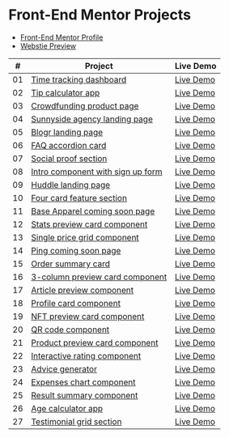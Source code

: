 # Front-End Mentor Projects

- [Front-End Mentor Profile](https://www.frontendmentor.io/profile/DimitriTsikaridze)
- [Webstie Preview](https://dimitritsikaridze.github.io/Frontend-Mentor-Projects/)

|  #  | Project                                                                                                                                                    | Live Demo                                                                                                                                        |
| :-: | ---------------------------------------------------------------------------------------------------------------------------------------------------------- | ------------------------------------------------------------------------------------------------------------------------------------------------ |
| 01  | [Time tracking dashboard](https://github.com/DimitriTsikaridze/Frontend-Mentor-Projects/tree/main/time-tracking-dashboard-main)                            | [Live Demo](https://dimitritsikaridze.github.io/Frontend-Mentor-Projects/time-tracking-dashboard-main/public/index.html)                         |
| 02  | [Tip calculator app](https://github.com/DimitriTsikaridze/Frontend-Mentor-Projects/tree/main/tip-calculator-app-main)                                      | [Live Demo](https://dimitritsikaridze.github.io/Frontend-Mentor-Projects/tip-calculator-app-main/public/index.html)                              |
| 03  | [Crowdfunding product page](https://github.com/DimitriTsikaridze/Frontend-Mentor-Projects/tree/main/crowdfunding-product-page-main)                        | [Live Demo](https://dimitritsikaridze.github.io/Frontend-Mentor-Projects/crowdfunding-product-page-main/public/index.html)                       |
| 04  | [Sunnyside agency landing page](https://github.com/DimitriTsikaridze/Frontend-Mentor-Projects/tree/main/sunnyside-agency-landing-page-main)                | [Live Demo](https://dimitritsikaridze.github.io/Frontend-Mentor-Projects/sunnyside-agency-landing-page-main/public/index.html)                   |
| 05  | [Blogr landing page](https://github.com/DimitriTsikaridze/Frontend-Mentor-Projects/tree/main/blogr-landing-page-main)                                      | [Live Demo](https://dimitritsikaridze.github.io/Frontend-Mentor-Projects/blogr-landing-page-main/public/index.html)                              |
| 06  | [FAQ accordion card](https://github.com/DimitriTsikaridze/Frontend-Mentor-Projects/tree/main/faq-accordion-card-main)                                      | [Live Demo](https://dimitritsikaridze.github.io/Frontend-Mentor-Projects/faq-accordion-card-main/index.html)                                     |
| 07  | [Social proof section](https://github.com/DimitriTsikaridze/Frontend-Mentor-Projects/tree/main/social-proof-section-master)                                | [Live Demo](https://dimitritsikaridze.github.io/Frontend-Mentor-Projects/social-proof-section-master/index.html)                                 |
| 08  | [Intro component with sign up form](https://github.com/DimitriTsikaridze/Frontend-Mentor-Projects/tree/main/intro-component-with-signup-form-master)       | [Live Demo](https://dimitritsikaridze.github.io/Frontend-Mentor-Projects/intro-component-with-signup-form-master/index.html)                     |
| 09  | [Huddle landing page](https://github.com/DimitriTsikaridze/Frontend-Mentor-Projects/tree/main/huddle-landing-page-with-single-introductory-section-master) | [Live Demo](https://dimitritsikaridze.github.io/Frontend-Mentor-Projects/huddle-landing-page-with-single-introductory-section-master/index.html) |
| 10  | [Four card feature section](https://github.com/DimitriTsikaridze/Frontend-Mentor-Projects/tree/main/four-card-feature-section-master)                      | [Live Demo](https://dimitritsikaridze.github.io/Frontend-Mentor-Projects/four-card-feature-section-master/index.html)                            |
| 11  | [Base Apparel coming soon page](https://github.com/DimitriTsikaridze/Frontend-Mentor-Projects/tree/main/base-apparel-coming-soon-master)                   | [Live Demo](https://dimitritsikaridze.github.io/Frontend-Mentor-Projects/base-apparel-coming-soon-master/index.html)                             |
| 12  | [Stats preview card component](https://github.com/DimitriTsikaridze/Frontend-Mentor-Projects/tree/main/stats-preview-card-component-main)                  | [Live Demo](https://dimitritsikaridze.github.io/Frontend-Mentor-Projects/stats-preview-card-component-main/index.html)                           |
| 13  | [Single price grid component](https://github.com/DimitriTsikaridze/Frontend-Mentor-Projects/tree/main/single-price-grid-component-master)                  | [Live Demo](https://dimitritsikaridze.github.io/Frontend-Mentor-Projects/single-price-grid-component-master/index.html)                          |
| 14  | [Ping coming soon page](https://github.com/DimitriTsikaridze/Frontend-Mentor-Projects/tree/main/ping-coming-soon-page-master)                              | [Live Demo](https://dimitritsikaridze.github.io/Frontend-Mentor-Projects/ping-coming-soon-page-master/index.html)                                |
| 15  | [Order summary card](https://github.com/DimitriTsikaridze/Frontend-Mentor-Projects/tree/main/order-summary-component-main)                                 | [Live Demo](https://dimitritsikaridze.github.io/Frontend-Mentor-Projects/order-summary-component-main/index.html)                                |
| 16  | [3-column preview card component](https://github.com/DimitriTsikaridze/Frontend-Mentor-Projects/tree/main/3-column-preview-card-component-main)            | [Live Demo](https://dimitritsikaridze.github.io/Frontend-Mentor-Projects/3-column-preview-card-component-main/index.html)                        |
| 17  | [Article preview component](https://github.com/DimitriTsikaridze/Frontend-Mentor-Projects/tree/main/article-preview-component-master)                      | [Live Demo](https://dimitritsikaridze.github.io/Frontend-Mentor-Projects/article-preview-component-master/index.html)                            |
| 18  | [Profile card component](https://github.com/DimitriTsikaridze/Frontend-Mentor-Projects/tree/main/profile-card-component-main)                              | [Live Demo](https://dimitritsikaridze.github.io/Frontend-Mentor-Projects/profile-card-component-main/index.html)                                 |
| 19  | [NFT preview card component](https://github.com/DimitriTsikaridze/Frontend-Mentor-Projects/tree/main/nft-preview-card-component-main)                      | [Live Demo](https://dimitritsikaridze.github.io/Frontend-Mentor-Projects/nft-preview-card-component-main/index.html)                             |
| 20  | [QR code component](https://github.com/DimitriTsikaridze/Frontend-Mentor-Projects/tree/main/qr-code-component-main)                                        | [Live Demo](https://dimitritsikaridze.github.io/Frontend-Mentor-Projects/qr-code-component-main/index.html)                                      |
| 21  | [Product preview card component](https://github.com/DimitriTsikaridze/Frontend-Mentor-Projects/tree/main/product-preview-card-component-main)              | [Live Demo](https://dimitritsikaridze.github.io/Frontend-Mentor-Projects/product-preview-card-component-main/index.html)                         |
| 22  | [Interactive rating component](https://github.com/DimitriTsikaridze/Frontend-Mentor-Projects/tree/main/interactive-rating-component-main)                  | [Live Demo](https://dimitritsikaridze.github.io/Frontend-Mentor-Projects/interactive-rating-component-main/index.html)                           |
| 23  | [Advice generator](https://github.com/DimitriTsikaridze/Frontend-Mentor-Projects/tree/main/advice-generator-app-main)                                      | [Live Demo](https://dimitritsikaridze.github.io/Frontend-Mentor-Projects/advice-generator-app-main/index.html)                                   |
| 24  | [Expenses chart component](https://github.com/DimitriTsikaridze/Frontend-Mentor-Projects/tree/main/expenses-chart-component-main)                          | [Live Demo](https://dimitritsikaridze.github.io/Frontend-Mentor-Projects/expenses-chart-component-main/index.html)                               |
| 25  | [Result summary component](https://github.com/DimitriTsikaridze/Frontend-Mentor-Projects/tree/main/results-summary-component-main)                         | [Live Demo](https://dimitritsikaridze.github.io/Frontend-Mentor-Projects/results-summary-component-main/index.html)                              |
| 26  | [Age calculator app](https://github.com/DimitriTsikaridze/Frontend-Mentor-Projects/tree/main/age-calculator-app-main)                                      | [Live Demo](https://dimitritsikaridze.github.io/Frontend-Mentor-Projects/age-calculator-app-main/index.html)                                     |
| 27  | [Testimonial grid section](https://github.com/DimitriTsikaridze/Frontend-Mentor-Projects/tree/main/testimonials-grid-section-main)                         | [Live Demo](https://dimitritsikaridze.github.io/Frontend-Mentor-Projects/testimonials-grid-section-main/public/index.html)                       |
